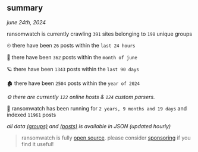 
## summary
_june 24th, 2024_

ransomwatch is currently crawling `391` sites belonging to `198` unique groups

⏲ there have been `26` posts within the `last 24 hours`

🦈 there have been `362` posts within the `month of june`

🪐 there have been `1343` posts within the `last 90 days`

🏚 there have been `2504` posts within the `year of 2024`

_⚙️ there are currently `122` online hosts & `124` custom parsers._

🦕 ransomwatch has been running for `2 years, 9 months and 19 days` and indexed `11961` posts

_all data  [(groups)](http://ransomwhat.telemetry.ltd/groups) and [(posts)](http://ransomwhat.telemetry.ltd/posts) is available in JSON (updated hourly)_

> ransomwatch is fully [open source](https://github.com/joshhighet/ransomwatch#ransomwatch--). please consider [sponsoring](https://github.com/sponsors/joshhighet) if you find it useful!
